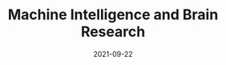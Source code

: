 ---
title: "Machine Intelligence and Brain Research"
collection: teaching
type: "Winter course"
permalink: /teaching/ccbr
venue: "Center for Computational Brain Research at Indian Institute of Technology, Madras"
date: 2021-09-22
location: "India"
excerpt: "<ul> <li>Prepared content for the winter course which was taught to over 500 enrolled students.</li> <li>Led tutorial sessions each week, guiding students through prepared material and helping them clarify their doubts along the way.</li></ul>"
---
